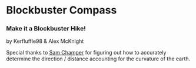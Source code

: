 # Blockbuster Compass
### Make it a Blockbuster Hike!
by Kerfluffle98 & Alex McKnight

Special thanks to [Sam Champer](https://github.com/samchamper) for figuring out how to accurately determine the direction / distance accounting for the curvature of the earth.
